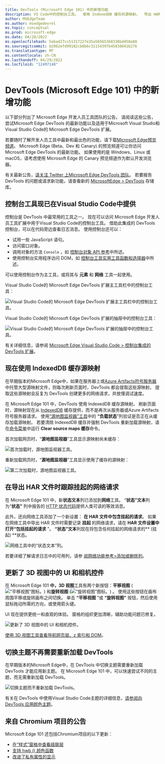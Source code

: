 ```yaml
---
title: DevTools (Microsoft Edge 101) 中的新增功能
description: VS Code中的控制台工具。  使用 IndexedDB 缓存的源映射。  导出 HAR 文件时跟踪挂起的网络请求。  更新了 3D 视图中的 UI 和相机控件。  切换主题而不重新加载 DevTools。  以及更多。
author: MSEdgeTeam
ms.author: msedgedevrel
ms.topic: conceptual
ms.prod: microsoft-edge
ms.date: 04/28/2022
ms.openlocfilehash: 5aba427cc51317227e35a56565368338bd458a80
ms.sourcegitcommit: b2062efd99182cb0b6c3115439fb45838841b276
ms.translationtype: MT
ms.contentlocale: zh-CN
ms.lasthandoff: 04/29/2022
ms.locfileid: "12497148"
---
```

# <a name="whats-new-in-devtools-microsoft-edge-101"></a>DevTools (Microsoft Edge 101) 中的新增功能

以下部分列出了 Microsoft Edge 开发人员工具团队的公告。  请阅读这些公告，尝试Microsoft Edge DevTools 的最新功能以及适用于Microsoft Visual Studio和Visual Studio Code的 Microsoft Edge DevTools 扩展。

若要随时了解开发人员工具中最新和最出色的功能，请下载[Microsoft Edge预览频道](https://www.microsoftedgeinsider.com/download)。  Microsoft Edge (Beta、Dev 和 Canary) 的预览频道可让你访问 Microsoft Edge DevTools 的最新功能。  如果使用的是 Windows、Linux 或 macOS，请考虑使用 Microsoft Edge 的 Canary 预览频道作为默认开发浏览器。

有关最新公告，[请关注 Twitter 上Microsoft Edge DevTools 团队](https://twitter.com/EdgeDevTools)。  若要报告 DevTools 的问题或请求新功能，请查看新的 [MicrosoftEdge > DevTools](https://github.com/MicrosoftEdge/DevTools) 存储库。


<!-- ====================================================================== -->
## <a name="the-console-tool-is-now-available-in-visual-studio-code"></a>控制台工具现已在Visual Studio Code中提供

<!-- Title: Visual Studio Code extension now with Console tool -->
<!-- Subtitle: See log messages, run JavaScript, and use Console APIs right next to your code in Visual Studio Code. -->

控制台是 DevTools 中最常用的工具之一。  现在可以访问 Microsoft Edge 开发人员工具扩展中用于Visual Studio Code的控制台工具。  借助此集成的 DevTools 控制台，可以在代码旁边查看日志消息。  使用控制台还可以：
*  试用一些 JavaScript 语句。
*  访问窗口对象。
*  调用对象的方法 `Console` ，如 [控制台对象 API 参考](../../../console/api.md)中所述。
*  使用控制台实用程序访问 DOM，如 [控制台工具实用工具函数和选择器](../../../console/utilities.md)中所述。

可以使用控制台作为主工具，或将其与 **元素** 和 **网络** 工具一起使用。

Visual Studio Code的 Microsoft Edge DevTools 扩展主工具栏中的控制台工具：

![Visual Studio Code的 Microsoft Edge DevTools 扩展主工具栏中的控制台工具。](devtools-101-images/console-tool-vsc-1.png)

Visual Studio Code的 Microsoft Edge DevTools 扩展的抽屉中的控制台工具：

![Visual Studio Code的 Microsoft Edge DevTools 扩展的抽屉中的控制台工具。](devtools-101-images/console-tool-vsc-2.png)

有关详细信息，请参阅 [Microsoft Edge Visual Studio Code > 控制台集成的 DevTools 扩展](../../../../visual-studio-code/microsoft-edge-devtools-extension.md#console-integration)。


<!-- ====================================================================== -->
## <a name="source-maps-are-now-cached-with-indexeddb"></a>现在使用 IndexedDB 缓存源映射

<!-- Title: Speed up debugging with cached source maps -->
<!-- Subtitle: DevTools now caches source maps with IndexedDB, reducing the need to fetch source maps on refresh. -->

在早期版本的Microsoft Edge中，如果在服务器上或[Azure Artifacts符号服务器](../../../javascript/publish-source-maps-to-azure.md)中托管大型源映射文件，则每次刷新页面时，DevTools 都会提取这些源映射。  提取这些源映射会反复为 DevTools 创建更多的网络请求，并放慢调试速度。

在 Microsoft Edge 101 中，DevTools 使用 IndexedDB 缓存源映射。  刷新页面时，源映射现在从 [IndexedDB](https://developer.mozilla.org/docs/Web/API/IndexedDB_API) 缓存提供，而不是再次从服务器或Azure Artifacts符号服务器请求。  使用[“源地图监视器”工具](../../../source-maps-monitor/source-maps-monitor-tool.md)中的 **“负载状态**”列验证是否正在从缓存加载源映射。  若要清除 IndexedDB 缓存并强制 DevTools 重新加载源映射，请在[命令菜单](../../../command-menu/index.md)中运行 **Clear source maps 缓存**命令。

首次加载网页时，“**源地图监视器**”工具显示源映射尚未缓存：

![首次加载时，源地图监视器工具。](devtools-101-images/source-maps-indexeddb-first-load.png)

重新加载网页时，“**源地图监视器**”工具显示使用了缓存的源映射：

![第二次加载时，源地图监视器工具。](devtools-101-images/source-maps-indexeddb-second-load.png)


<!-- ====================================================================== -->
## <a name="tracking-pending-network-requests-when-exporting-har-files"></a>在导出 HAR 文件时跟踪挂起的网络请求

<!-- Title: Exporting HAR files from the Network tool now includes pending requests -->
<!-- Subtitle: Use the new "Status text" column and "Include pending requests in HAR files" option in the Network tool. -->

在 Microsoft Edge 101 中，新**状态文本**列已添加到**网络**工具。  “**状态”文本**列为“**状态”** 列中报告的 [HTTP 状态代码](https://developer.mozilla.org/docs/Web/HTTP/Status)提供人类可读的等效消息。

此外，还向网络工具添加了一个新设置： **在 HAR 文件中包含挂起的请求**。  如果在网络工具中导出 HAR 文件时需要记录 **挂起** 的网络请求，请在 **HAR 文件设置中打开“包括挂起的请求** ”。  **“状态”文本**列现在将包含任何挂起的网络请求的** (挂起) **状态。

![网络工具中的“状态文本”列。](devtools-101-images/status-text-column-network-tool.png)

若要详细了解请求日志中的可用列，请参 [阅网络功能参考>添加或删除列](../../../network/reference.md#add-or-remove-columns)。


<!-- ====================================================================== -->
## <a name="updated-ui-and-camera-controls-in-3d-view"></a>更新了 3D 视图中的 UI 和相机控件

<!-- Title: Improvements to the 3D View tool -->
<!-- Subtitle: Check out 3D View for updates to the UI and smoother camera controls. -->

在 Microsoft Edge 101 **中，3D 视图**工具有两个新按钮：**平移视图** (![“平移视图”图标。](devtools-101-images/pan-view-icon.png)) 和**旋转视图** (![“旋转视图”图标。](devtools-101-images/rotate-view-icon.png)) 。  使用这些按钮在画布周围平移或旋转画布之间切换。  单击 **“平移视图** ”或 **“旋转视图”** 按钮，然后使用鼠标拖动所需的方向，或使用箭头键。

UI 现在提供更统一和直观的体验。  窗格的组织更加清晰，辅助功能问题已修复。

![更新了 3D 视图中的 UI 和相机控件。](devtools-101-images/3d-view-ui-camera-ctrls.png)

[使用 3D 视图工具查看导航网页层、z 索引和 DOM](../../../3d-view/index.md)。


<!-- ====================================================================== -->
## <a name="switching-themes-no-longer-requires-reloading-devtools"></a>切换主题不再需要重新加载 DevTools

<!-- Title: Switching themes in DevTools no longer requires reloading -->
<!-- Subtitle: Quickly try out themes from Visual Studio Code in DevTools. -->

在早期版本的Microsoft Edge中，在 DevTools 中切换主题需要重新加载 DevTools 才能应用新主题。  在 Microsoft Edge 101 中，可以快速尝试不同的主题，而无需重新加载 DevTools。

![切换主题而不重新加载 DevTools。](devtools-101-images/switching-theme.png)

有关在 DevTools 中使用Visual Studio Code主题的详细信息，[请参阅向 DevTools 应用颜色主题](../../../customize/theme.md)。


<!-- ====================================================================== -->
## <a name="announcements-from-the-chromium-project"></a>来自 Chromium 项目的公告

Microsoft Edge 101 还包括Chromium项目的以下更新：

* [在“样式”窗格中查看级联层](https://developer.chrome.com/blog/new-in-devtools-101/#layer)<!-- checking -->
* [支持 hwb () 颜色函数](https://developer.chrome.com/blog/new-in-devtools-101/#hwb)
* [改进了私有属性的显示](https://developer.chrome.com/blog/new-in-devtools-101/#private-props)


<!-- ====================================================================== -->
<!-- uncomment if content is copied from developer.chrome.com to this page -->

<!-- > [!NOTE]
> Portions of this page are modifications based on work created and [shared by Google](https://developers.google.com/terms/site-policies) and used according to terms described in the [Creative Commons Attribution 4.0 International License](https://creativecommons.org/licenses/by/4.0).
> The original page for announcements from the Chromium project is [What's New in DevTools (Chrome 101)](https://developer.chrome.com/blog/new-in-devtools-101) and is authored by [Jecelyn Yeen](https://developers.google.com/web/resources/contributors#jecelynyeen) (Developer advocate working on Chrome DevTools at Google). -->


<!-- ====================================================================== -->
<!-- uncomment if content is copied from developer.chrome.com to this page -->

<!-- [![Creative Commons License.](https://i.creativecommons.org/l/by/4.0/88x31.png)](https://creativecommons.org/licenses/by/4.0)
This work is licensed under a [Creative Commons Attribution 4.0 International License](https://creativecommons.org/licenses/by/4.0). -->
